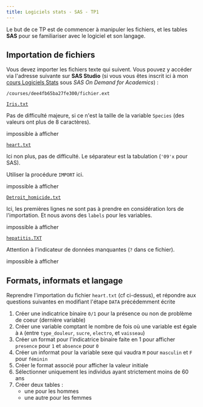 ```yaml
---
title: Logiciels stats - SAS - TP1
---
```


<style>
.fichier {
    width: 100%;
    height: 100px;
)
</style>

Le but de ce TP est de commencer à manipuler les fichiers, et les tables **SAS** pour se familiariser avec le logiciel et son langage.

## Importation de fichiers

Vous devez importer les fichiers texte qui suivent. Vous pouvez y accéder via l'adresse suivante sur **SAS Studio** (si vous vous êtes inscrit ici à mon [cours Logiciels Stats](https://odamid.oda.sas.com/SASODAControlCenter/enroll.html?enroll=5987151c-9317-479b-889e-9e696608d9cb) sous *SAS On Demand for Academics*) :

```
/courses/dee4fb65ba27fe300/fichier.ext
```

[`Iris.txt`](logiciels-stats/sas-tp1/Iris.txt)

Pas de difficulté majeure, si ce n'est la taille de la variable `Species` (des valeurs ont plus de 8 caractères).

<object data="logiciels-stats/sas-tp1/Iris.dat" type="text/plain" class="fichier">
    impossible à afficher
</object>
      
[`heart.txt`](logiciels-stats/sas-tp1/heart.txt)Ici non plus, pas de difficulté. Le séparateur est la tabulation (`'09'x` pour SAS). 

Utiliser la procédure `IMPORT` ici.
<object data="logiciels-stats/sas-tp1/heart.txt" type="text/plain" class="fichier">
    impossible à afficher
</object>

[`Detroit_homicide.txt`](logiciels-stats/sas-tp1/Detroit_homicide.txt)Ici, les premières lignes ne sont pas à prendre en considération lors de l'importation. Et nous avons des `labels` pour les variables.<object data="logiciels-stats/sas-tp1/Detroit_homicide.txt" type="text/plain" class="fichier">
    impossible à afficher
</object>

[`hepatitis.TXT`](logiciels-stats/sas-tp1/hepatitis.TXT)Attention à l'indicateur de données manquantes (`?` dans ce fichier).
<object data="logiciels-stats/sas-tp1/hepatitis.TXT" type="text/plain" class="fichier">
    impossible à afficher
</object>      


## Formats, informats et langage

Reprendre l'importation du fichier `heart.txt` (cf ci-dessus), et répondre aux questions suivantes en modifiant l'étape `DATA` précédemment écrite

1. Créer une indicatrice binaire `0/1` pour la présence ou non de problème de coeur (dernière variable)
2. Créer une variable comptant le nombre de fois où une variable est égale à `A` (entre `type_douleur`, `sucre`, `electro`, et `vaisseau`)
3. Créer un format pour l'indicatrice binaire faite en 1 pour afficher `presence` pour `1` et `absence` pour `0`
4. Créer un informat pour la variable sexe qui vaudra `M` pour `masculin` et `F` pour `féminin`
5. Créer le format associé pour afficher la valeur initiale
6. Sélectionner uniquement les individus ayant strictement moins de 60 ans
7. Créer deux tables : 
    - une pour les hommes
    - une autre pour les femmes

